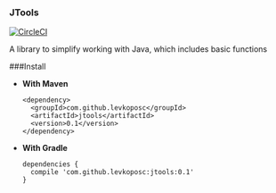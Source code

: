 ### JTools
[![CircleCI](https://circleci.com/gh/levkoposc/JTools.svg?style=svg)](https://circleci.com/gh/levkoposc/JTools)

A library to simplify working with Java, which includes basic functions

###Install
+ **With Maven**
  ```
  <dependency>
  	<groupId>com.github.levkoposc</groupId>
  	<artifactId>jtools</artifactId>
  	<version>0.1</version>
  </dependency>
  ```
+ **With Gradle**
  ```
  dependencies {
  	compile 'com.github.levkoposc:jtools:0.1'
  }
  ```
